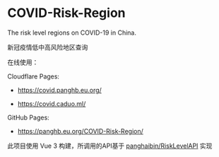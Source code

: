 # COVID-Risk-Region

The risk level regions on COVID-19 in China.

新冠疫情低中高风险地区查询

在线使用：

Cloudflare Pages:

- <https://covid.panghb.eu.org/>

- <https://covid.caduo.ml/>

GitHub Pages:

- <https://panghb.eu.org/COVID-Risk-Region/>

此项目使用 Vue 3 构建，所调用的API基于 [panghaibin/RiskLevelAPI](https://github.com/panghaibin/RiskLevelAPI) 实现
